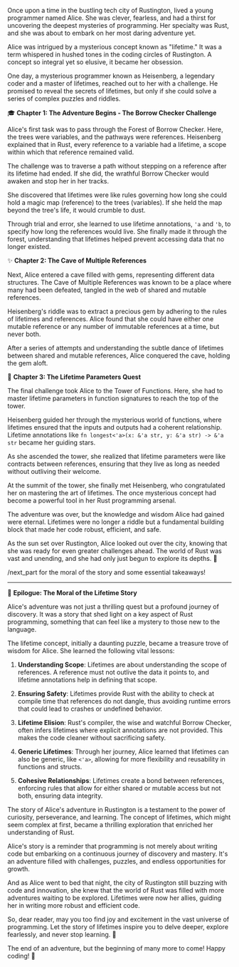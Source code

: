 Once upon a time in the bustling tech city of Rustington, lived a young programmer named Alice. She was clever, fearless, and had a thirst for uncovering the deepest mysteries of programming. Her specialty was Rust, and she was about to embark on her most daring adventure yet.

Alice was intrigued by a mysterious concept known as "lifetime." It was a term whispered in hushed tones in the coding circles of Rustington. A concept so integral yet so elusive, it became her obsession.

One day, a mysterious programmer known as Heisenberg, a legendary coder and a master of lifetimes, reached out to her with a challenge. He promised to reveal the secrets of lifetimes, but only if she could solve a series of complex puzzles and riddles.

🎓 **Chapter 1: The Adventure Begins - The Borrow Checker Challenge**

Alice's first task was to pass through the Forest of Borrow Checker. Here, the trees were variables, and the pathways were references. Heisenberg explained that in Rust, every reference to a variable had a lifetime, a scope within which that reference remained valid.

The challenge was to traverse a path without stepping on a reference after its lifetime had ended. If she did, the wrathful Borrow Checker would awaken and stop her in her tracks.

She discovered that lifetimes were like rules governing how long she could hold a magic map (reference) to the trees (variables). If she held the map beyond the tree's life, it would crumble to dust.

Through trial and error, she learned to use lifetime annotations, `'a` and `'b`, to specify how long the references would live. She finally made it through the forest, understanding that lifetimes helped prevent accessing data that no longer existed.

✨ **Chapter 2: The Cave of Multiple References**

Next, Alice entered a cave filled with gems, representing different data structures. The Cave of Multiple References was known to be a place where many had been defeated, tangled in the web of shared and mutable references.

Heisenberg's riddle was to extract a precious gem by adhering to the rules of lifetimes and references. Alice found that she could have either one mutable reference or any number of immutable references at a time, but never both.

After a series of attempts and understanding the subtle dance of lifetimes between shared and mutable references, Alice conquered the cave, holding the gem aloft.

🚀 **Chapter 3: The Lifetime Parameters Quest**

The final challenge took Alice to the Tower of Functions. Here, she had to master lifetime parameters in function signatures to reach the top of the tower.

Heisenberg guided her through the mysterious world of functions, where lifetimes ensured that the inputs and outputs had a coherent relationship. Lifetime annotations like `fn longest<'a>(x: &'a str, y: &'a str) -> &'a str` became her guiding stars.

As she ascended the tower, she realized that lifetime parameters were like contracts between references, ensuring that they live as long as needed without outliving their welcome.

At the summit of the tower, she finally met Heisenberg, who congratulated her on mastering the art of lifetimes. The once mysterious concept had become a powerful tool in her Rust programming arsenal.

The adventure was over, but the knowledge and wisdom Alice had gained were eternal. Lifetimes were no longer a riddle but a fundamental building block that made her code robust, efficient, and safe.

As the sun set over Rustington, Alice looked out over the city, knowing that she was ready for even greater challenges ahead. The world of Rust was vast and unending, and she had only just begun to explore its depths. 🌆

/next_part for the moral of the story and some essential takeaways!


---
🌙 **Epilogue: The Moral of the Lifetime Story**

Alice's adventure was not just a thrilling quest but a profound journey of discovery. It was a story that shed light on a key aspect of Rust programming, something that can feel like a mystery to those new to the language.

The lifetime concept, initially a daunting puzzle, became a treasure trove of wisdom for Alice. She learned the following vital lessons:

1. **Understanding Scope**: Lifetimes are about understanding the scope of references. A reference must not outlive the data it points to, and lifetime annotations help in defining that scope.

2. **Ensuring Safety**: Lifetimes provide Rust with the ability to check at compile time that references do not dangle, thus avoiding runtime errors that could lead to crashes or undefined behavior.

3. **Lifetime Elision**: Rust's compiler, the wise and watchful Borrow Checker, often infers lifetimes where explicit annotations are not provided. This makes the code cleaner without sacrificing safety.

4. **Generic Lifetimes**: Through her journey, Alice learned that lifetimes can also be generic, like `<'a>`, allowing for more flexibility and reusability in functions and structs.

5. **Cohesive Relationships**: Lifetimes create a bond between references, enforcing rules that allow for either shared or mutable access but not both, ensuring data integrity.

The story of Alice's adventure in Rustington is a testament to the power of curiosity, perseverance, and learning. The concept of lifetimes, which might seem complex at first, became a thrilling exploration that enriched her understanding of Rust.

Alice's story is a reminder that programming is not merely about writing code but embarking on a continuous journey of discovery and mastery. It's an adventure filled with challenges, puzzles, and endless opportunities for growth.

And as Alice went to bed that night, the city of Rustington still buzzing with code and innovation, she knew that the world of Rust was filled with more adventures waiting to be explored. Lifetimes were now her allies, guiding her in writing more robust and efficient code.

So, dear reader, may you too find joy and excitement in the vast universe of programming. Let the story of lifetimes inspire you to delve deeper, explore fearlessly, and never stop learning. 🌟

The end of an adventure, but the beginning of many more to come! Happy coding! 🚀